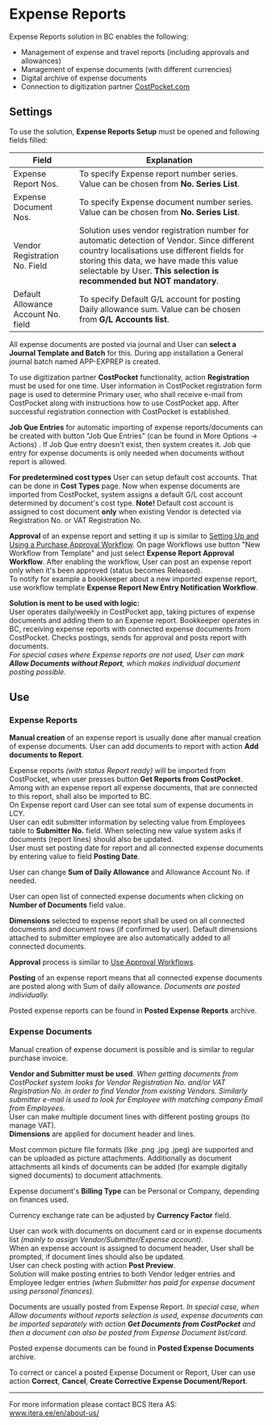 # Expense Reports
Expense Reports solution in BC enables the following:

- Management of expense and travel reports (including approvals and allowances)
- Management of expense documents (with different currencies)
- Digital archive of expense documents
- Connection to digitization partner <a href="https://costpocket.com/en" target="_blank">CostPocket.com</a>  

## Settings
To use the solution, **Expense Reports Setup** must be opened and following fields filled:

|Field|Explanation|
|---|---| 
| Expense Report Nos. | To specify Expense report number series. Value can be chosen from **No. Series List**.|
| Expense Document Nos. | To specify Expense document number series. Value can be chosen from **No. Series List**.|
| Vendor Registration No. Field | Solution uses vendor registration number for automatic detection of Vendor. Since different country localisations use different fields for storing this data, we have made this value selectable by User. **This selection is recommended but NOT mandatory**.|
| Default Allowance Account No. field | To specify Default G/L account for posting Daily allowance sum. Value can be chosen from **G/L Accounts list**.|

All expense documents are posted via journal and User can **select a Journal Template and Batch** for this. During app installation a General journal batch named APP-EXPREP is created.

To use digitization partner **CostPocket** functionality, action **Registration** must be used for one time. User information in CostPocket registration form page is used to determine Primary user, who shall receive e-mail from CostPocket along with instructions how to use CostPocket app. After successful registration connection with CostPocket is established.  

**Job Que Entries** for automatic importing of expense reports/documents can be created with button "Job Que Entries" (can be found in More Options -> Actions) . If Job Que entry doesn't exist, then system creates it. Job que entry for expense documents is only needed when documents without report is allowed.  

**For predetermined cost types** User can setup default cost accounts. That can be done in **Cost Types** page. Now when expense documents are imported from CostPocket, system assigns a default G/L cost account determined by document's cost type. **Note!** Default cost account is assigned to cost document **only** when existing Vendor is detected via Registration No. or VAT Registration No.  

**Approval** of an expense report and setting it up is similar to <a href="https://docs.microsoft.com/en-us/dynamics365/business-central/walkthrough-setting-up-and-using-a-purchase-approval-workflow/" target="_blank">Setting Up and Using a Purchase Approval Workflow</a>. On page Workflows use button "New Workflow from Template" and just select **Expense Report Approval Workflow**. After enabling the workflow, User can post an expense report only when it's been approved (status becomes Released).<br>
To notify for example a bookkeeper about a new imported expense report, use workflow template **Expense Report New Entry Notification Workflow**.  

**Solution is ment to be used with logic:**  
User operates daily/weekly in CostPocket app, taking pictures of expense documents and adding them to an Expense report. Bookkeeper operates in BC, receiving expense reports with connected expense documents from CostPocket. Checks postings, sends for approval and posts report with documents.    
*For special cases where Expense reports are not used, User can mark **Allow Documents without Report**, which makes individual document posting possible.*  

## Use
### Expense Reports

**Manual creation** of an expense report is usually done after manual creation of expense documents. User can add documents to report with action **Add documents to Report**.

Expense reports *(with status Report ready)* will be imported from CostPocket, when user presses button **Get Reports from CostPocket**.  Among with an expense report all expense documents, that are connected to this report, shall also be  imported to BC.    
On Expense report card User can see total sum of expense documents in LCY.  
User can edit submitter information by selecting value from Employees table to **Submitter No.** field. When selecting new value system asks if documents (report lines) should also be updated.  
User must set posting date for report and all connected expense documents by entering value to field **Posting Date**.    

User can change **Sum of Daily Allowance** and Allowance Account No. if needed.

User can open list of connected expense documents when clicking on **Number of Documents** field value.    

**Dimensions** selected to expense report shall be used on all connected documents and document rows (if confirmed by user). Default dimensions attached to submitter employee are also automatically added to all connected documents.    

**Approval** process is similar to <a href="https://docs.microsoft.com/en-US/dynamics365/business-central/across-how-use-approval-workflows/" target="_blank">Use Approval Workflows</a>.    

**Posting** of an expense report means that all connected expense documents are posted along with Sum of daily allowance. *Documents are posted individually.*    

Posted expense reports can be found in **Posted Expense Reports** archive.    

### Expense Documents

Manual creation of expense document is possible and is similar to regular purchase invoice.  

**Vendor and Submitter must be used**.  *When getting documents from CostPocket system looks for Vendor Registration No. and/or VAT Registration No. in order to find Vendor from existing Vendors. Similarly submitter e-mail is used to look for Employee with matching company Email from Employees.*  
User can make multiple document lines with different posting groups (to manage VAT).    
**Dimensions** are applied for document header and lines.  

Most common picture file formats (like .png .jpg .jpeg) are supported and can be uploaded as picture attachments. Additionally as document attachments all kinds of documents can be added (for example digitally signed documents) to document attachments.  

Expense document's **Billing Type** can be Personal or Company, depending on finances used.    

Currency exchange rate can be adjusted by **Currency Factor** field.  

User can work with documents on document card or in expense documents list *(mainly to assign Vendor/Submitter/Expense account)*.  
When an expense account is assigned to document header, User shall be prompted, if document lines should also be updated.  
User can check posting with action **Post Preview**.  
Solution will make posting entries to both Vendor ledger entries and Employee ledger entries *(when Submitter has paid for expense document using personal finances).*  

Documents are usually posted from Expense Report. *In special case, when Allow documents without reports selection is used, expense documents can be imported separately with action **Get Documents from CostPocket** and then a document can also be posted from Expense Document list/card.*

Posted expense documents can be found in **Posted Expense Documents** archive.  

To correct or cancel a posted Expense Document or Report, User can use action **Correct**, **Cancel**, **Create Corrective Expense Document/Report**.

---

For more information please contact BCS Itera AS:  
<a href="https://www.itera.ee/en/about-us/" target="_blank">www.itera.ee/en/about-us/</a>
